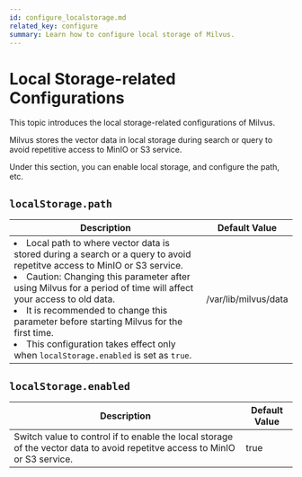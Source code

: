 ```yaml
---
id: configure_localstorage.md
related_key: configure
summary: Learn how to configure local storage of Milvus.
---
```


# Local Storage-related Configurations

This topic introduces the local storage-related configurations of Milvus.

Milvus stores the vector data in local storage during search or query to avoid repetitive access to MinIO or S3 service.

Under this section, you can enable local storage, and configure the path, etc.


## `localStorage.path`

<table id="localStorage.path">
  <thead>
    <tr>
      <th class="width80">Description</th>
      <th class="width20">Default Value</th> 
    </tr>
  </thead>
  <tbody>
    <tr>
      <td>
        <li>Local path to where vector data is stored during a search or a query to avoid repetitve access to MinIO or S3 service.</li>
        <li>Caution: Changing this parameter after using Milvus for a period of time will affect your access to old data.</li>
        <li>It is recommended to change this parameter before starting Milvus for the first time.</li>
        <li>This configuration takes effect only when <code>localStorage.enabled</code> is set as <code>true</code>.</li>
      </td>
      <td>/var/lib/milvus/data</td>
    </tr>
  </tbody>
</table>

## `localStorage.enabled`

<table id="localStorage.enabled">
  <thead>
    <tr>
      <th class="width80">Description</th>
      <th class="width20">Default Value</th> 
    </tr>
  </thead>
  <tbody>
    <tr>
      <td>
        Switch value to control if to enable the local storage of the vector data to avoid repetitve access to MinIO or S3 service.
      </td>
      <td>true</td>
    </tr>
  </tbody>
</table>

